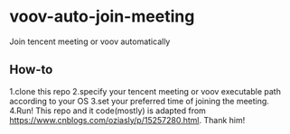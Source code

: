 # voov-auto-join-meeting
Join tencent meeting or voov automatically
## How-to
1.clone this repo
2.specify your tencent meeting or voov executable path according to your OS
3.set your preferred time of joining the meeting.
4.Run!
This repo and it code(mostly) is adapted from <https://www.cnblogs.com/oziasly/p/15257280.html>. Thank him!
